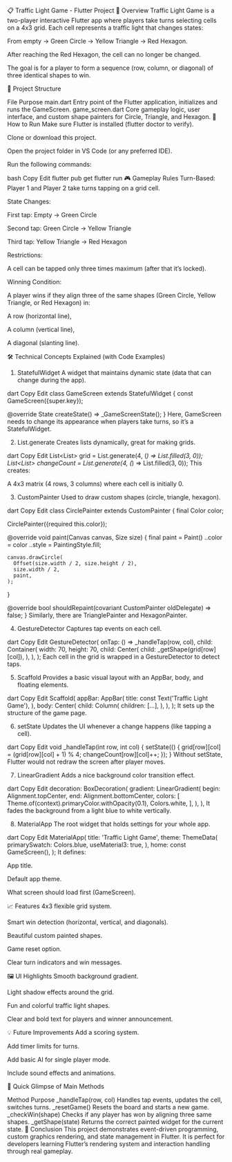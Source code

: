 📋 Traffic Light Game - Flutter Project
🚦 Overview
Traffic Light Game is a two-player interactive Flutter app where players take turns selecting cells on a 4x3 grid. Each cell represents a traffic light that changes states:

From empty → Green Circle → Yellow Triangle → Red Hexagon.

After reaching the Red Hexagon, the cell can no longer be changed.

The goal is for a player to form a sequence (row, column, or diagonal) of three identical shapes to win.

📂 Project Structure

File	Purpose
main.dart	Entry point of the Flutter application, initializes and runs the GameScreen.
game_screen.dart	Core gameplay logic, user interface, and custom shape painters for Circle, Triangle, and Hexagon.
🚀 How to Run
Make sure Flutter is installed (flutter doctor to verify).

Clone or download this project.

Open the project folder in VS Code (or any preferred IDE).

Run the following commands:

bash
Copy
Edit
flutter pub get
flutter run
🎮 Gameplay Rules
Turn-Based: Player 1 and Player 2 take turns tapping on a grid cell.

State Changes:

First tap: Empty → Green Circle

Second tap: Green Circle → Yellow Triangle

Third tap: Yellow Triangle → Red Hexagon

Restrictions:

A cell can be tapped only three times maximum (after that it’s locked).

Winning Condition:

A player wins if they align three of the same shapes (Green Circle, Yellow Triangle, or Red Hexagon) in:

A row (horizontal line),

A column (vertical line),

A diagonal (slanting line).

🛠️ Technical Concepts Explained (with Code Examples)
1. StatefulWidget
A widget that maintains dynamic state (data that can change during the app).

dart
Copy
Edit
class GameScreen extends StatefulWidget {
  const GameScreen({super.key});

  @override
  State<GameScreen> createState() => _GameScreenState();
}
Here, GameScreen needs to change its appearance when players take turns, so it’s a StatefulWidget.

2. List.generate
Creates lists dynamically, great for making grids.

dart
Copy
Edit
List<List<int>> grid = List.generate(4, (_) => List.filled(3, 0));
List<List<int>> changeCount = List.generate(4, (_) => List.filled(3, 0));
This creates:

A 4x3 matrix (4 rows, 3 columns) where each cell is initially 0.

3. CustomPainter
Used to draw custom shapes (circle, triangle, hexagon).

dart
Copy
Edit
class CirclePainter extends CustomPainter {
  final Color color;
  
  CirclePainter({required this.color});
  
  @override
  void paint(Canvas canvas, Size size) {
    final paint = Paint()
      ..color = color
      ..style = PaintingStyle.fill;
    
    canvas.drawCircle(
      Offset(size.width / 2, size.height / 2),
      size.width / 2,
      paint,
    );
  }

  @override
  bool shouldRepaint(covariant CustomPainter oldDelegate) => false;
}
Similarly, there are TrianglePainter and HexagonPainter.

4. GestureDetector
Captures tap events on each cell.

dart
Copy
Edit
GestureDetector(
  onTap: () => _handleTap(row, col),
  child: Container(
    width: 70,
    height: 70,
    child: Center(
      child: _getShape(grid[row][col]),
    ),
  ),
);
Each cell in the grid is wrapped in a GestureDetector to detect taps.

5. Scaffold
Provides a basic visual layout with an AppBar, body, and floating elements.

dart
Copy
Edit
Scaffold(
  appBar: AppBar(
    title: const Text('Traffic Light Game'),
  ),
  body: Center(
    child: Column(
      children: [...],
    ),
  ),
);
It sets up the structure of the game page.

6. setState
Updates the UI whenever a change happens (like tapping a cell).

dart
Copy
Edit
void _handleTap(int row, int col) {
  setState(() {
    grid[row][col] = (grid[row][col] + 1) % 4;
    changeCount[row][col]++;
  });
}
Without setState, Flutter would not redraw the screen after player moves.

7. LinearGradient
Adds a nice background color transition effect.

dart
Copy
Edit
decoration: BoxDecoration(
  gradient: LinearGradient(
    begin: Alignment.topCenter,
    end: Alignment.bottomCenter,
    colors: [
      Theme.of(context).primaryColor.withOpacity(0.1),
      Colors.white,
    ],
  ),
),
It fades the background from a light blue to white vertically.

8. MaterialApp
The root widget that holds settings for your whole app.

dart
Copy
Edit
MaterialApp(
  title: 'Traffic Light Game',
  theme: ThemeData(
    primarySwatch: Colors.blue,
    useMaterial3: true,
  ),
  home: const GameScreen(),
);
It defines:

App title.

Default app theme.

What screen should load first (GameScreen).

📈 Features
4x3 flexible grid system.

Smart win detection (horizontal, vertical, and diagonals).

Beautiful custom painted shapes.

Game reset option.

Clear turn indicators and win messages.

🖼️ UI Highlights
Smooth background gradient.

Light shadow effects around the grid.

Fun and colorful traffic light shapes.

Clear and bold text for players and winner announcement.

💡 Future Improvements
Add a scoring system.

Add timer limits for turns.

Add basic AI for single player mode.

Include sound effects and animations.

📌 Quick Glimpse of Main Methods

Method	Purpose
_handleTap(row, col)	Handles tap events, updates the cell, switches turns.
_resetGame()	Resets the board and starts a new game.
_checkWin(shape)	Checks if any player has won by aligning three same shapes.
_getShape(state)	Returns the correct painted widget for the current state.
🌟 Conclusion
This project demonstrates event-driven programming, custom graphics rendering, and state management in Flutter.
It is perfect for developers learning Flutter’s rendering system and interaction handling through real gameplay.
